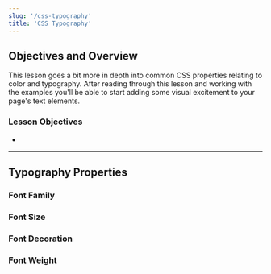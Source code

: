 ```yaml
---
slug: '/css-typography'
title: 'CSS Typography'
---
```


## Objectives and Overview

This lesson goes a bit more in depth into common CSS properties relating to color and typography. After reading through this lesson and working with the examples you'll be able to start adding some visual excitement to your page's text elements.

### Lesson Objectives

-

---

## Typography Properties

### Font Family

### Font Size

### Font Decoration

### Font Weight
